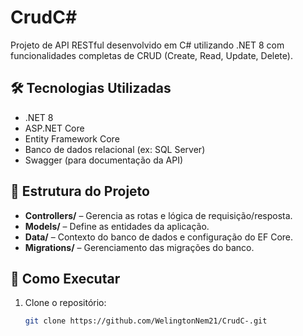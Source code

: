 # CrudC#

Projeto de API RESTful desenvolvido em C# utilizando .NET 8 com funcionalidades completas de CRUD (Create, Read, Update, Delete).

## 🛠 Tecnologias Utilizadas

- .NET 8
- ASP.NET Core
- Entity Framework Core
- Banco de dados relacional (ex: SQL Server)
- Swagger (para documentação da API)

## 📁 Estrutura do Projeto

- **Controllers/** – Gerencia as rotas e lógica de requisição/resposta.
- **Models/** – Define as entidades da aplicação.
- **Data/** – Contexto do banco de dados e configuração do EF Core.
- **Migrations/** – Gerenciamento das migrações do banco.

## 🚀 Como Executar

1. Clone o repositório:
   ```bash
   git clone https://github.com/WelingtonNem21/CrudC-.git
